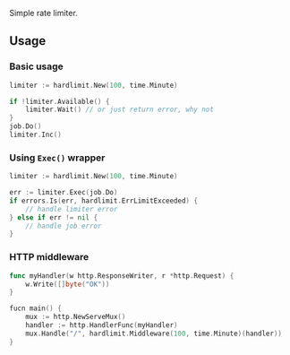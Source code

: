 Simple rate limiter.

## Usage

### Basic usage

```go
limiter := hardlimit.New(100, time.Minute)

if !limiter.Available() {
    limiter.Wait() // or just return error, why not
}
job.Do()
limiter.Inc()
```

### Using `Exec()` wrapper

```go
limiter := hardlimit.New(100, time.Minute)

err := limiter.Exec(job.Do)
if errors.Is(err, hardlimit.ErrLimitExceeded) {
    // handle limiter error
} else if err != nil {
    // handle job error
}
```

### HTTP middleware

```go
func myHandler(w http.ResponseWriter, r *http.Request) {
    w.Write([]byte("OK"))
}

fucn main() {
    mux := http.NewServeMux()
    handler := http.HandlerFunc(myHandler)
    mux.Handle("/", hardlimit.Middleware(100, time.Minute)(handler))	
}
```
